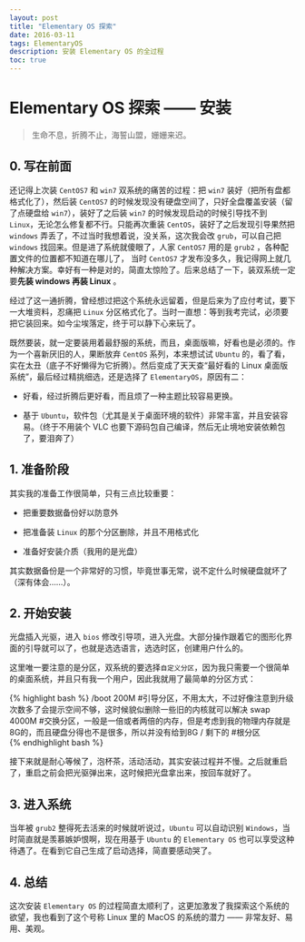 ```yaml
---
layout: post
title: "Elementary OS 探索"
date: 2016-03-11
tags: ElementaryOS
description: 安装 Elementary OS 的全过程
toc: true
---
```


# Elementary OS 探索 —— 安装

>生命不息，折腾不止，海誓山盟，姗姗来迟。


## 0. 写在前面

还记得上次装 `CentOS7` 和 `win7` 双系统的痛苦的过程：把 `win7` 装好（把所有盘都格式化了），然后装 `CentOS7` 的时候发现没有硬盘空间了，只好全盘覆盖安装（留了点硬盘给 `win7`），装好了之后装 `win7` 的时候发现启动的时候引导找不到 `Linux`，无论怎么修复都不行。只能再次重装 `CentOS`，装好了之后发现引导果然把 `windows` 弄丢了，不过当时我想着说，没关系，这次我会改 `grub`，可以自己把 `windows` 找回来。但是进了系统就傻眼了，人家 `CentOS7` 用的是 `grub2` ，各种配置文件的位置都不知道在哪儿了， 当时 `CentOS7` 才发布没多久，我记得网上就几种解决方案。幸好有一种是对的，简直太惊险了。后来总结了一下，装双系统一定要**先装 windows 再装 Linux** 。

经过了这一通折腾，曾经想过把这个系统永远留着，但是后来为了应付考试，要下一大堆资料，忍痛把 `Linux` 分区格式化了。当时一直想：等到我考完试，必须要把它装回来。如今尘埃落定，终于可以静下心来玩了。

既然要装，就一定要装用着最舒服的系统，而且，桌面版嘛，好看也是必须的。作为一个喜新厌旧的人，果断放弃 `CentOS` 系列，本来想试试 `Ubuntu` 的，看了看，实在太丑（底子不好懒得为它折腾）。然后变成了天天查“最好看的 Linux 桌面版系统”，最后经过精挑细选，还是选择了 `ElementaryOS`，原因有二：

- 好看，经过折腾后更好看，而且烦了一种主题比较容易更换。

- 基于 `Ubuntu`，软件包（尤其是关于桌面环境的软件）非常丰富，并且安装容易。（终于不用装个 VLC 也要下源码包自己编译，然后无止境地安装依赖包了，要泪奔了）


## 1. 准备阶段

其实我的准备工作很简单，只有三点比较重要：

- 把重要数据备份好以防意外

- 把准备装 `Linux` 的那个分区删除，并且不用格式化

- 准备好安装介质（我用的是光盘）

其实数据备份是一个非常好的习惯，毕竟世事无常，说不定什么时候硬盘就坏了（深有体会……）。


## 2. 开始安装

光盘插入光驱，进入 `bios` 修改引导项，进入光盘。大部分操作跟着它的图形化界面的引导就可以了，也就是选选语言，选选时区，创建用户什么的。

这里唯一要注意的是分区，双系统的要选择`自定义分区`，因为我只需要一个很简单的桌面系统，并且只有我一个用户，因此我就用了最简单的分区方式：

{% highlight bash %}
/boot  200M    #引导分区，不用太大，不过好像注意到升级次数多了会提示空间不够，这时候貌似删除一些旧的内核就可以解决
swap   4000M   #交换分区，一般是一倍或者两倍的内存，但是考虑到我的物理内存就是8G的，而且硬盘分得也不是很多，所以并没有给到8G
/      剩下的   #根分区  
{% endhighlight bash %}


接下来就是耐心等候了，泡杯茶，活动活动，其实安装过程并不慢。之后就重启了，重启之前会把光驱弹出来，这时候把光盘拿出来，按回车就好了。


## 3. 进入系统

当年被 `grub2` 整得死去活来的时候就听说过，`Ubuntu` 可以自动识别 `Windows`，当时简直就是羡慕嫉妒恨啊，现在用基于 `Ubuntu` 的 `Elementary OS` 也可以享受这种待遇了。在看到它自己生成了启动选择，简直要感动哭了。


## 4. 总结

这次安装 `Elementary OS` 的过程简直太顺利了，这更加激发了我探索这个系统的欲望，我也看到了这个号称 Linux 里的 MacOS 的系统的潜力 —— 非常友好、易用、美观。
